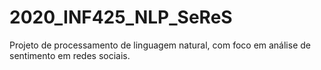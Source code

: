 # 2020_INF425_NLP_SeReS
Projeto de processamento de linguagem natural, com foco em análise de sentimento em redes sociais.
